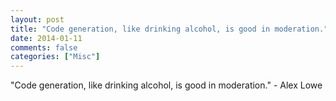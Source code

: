 ```yaml
---
layout: post
title: "Code generation, like drinking alcohol, is good in moderation."
date: 2014-01-11
comments: false
categories: ["Misc"]
---
```


<span class='quote'>"Code generation, like drinking alcohol, is good in moderation."</span>
<span class='by'>- Alex Lowe</span>
